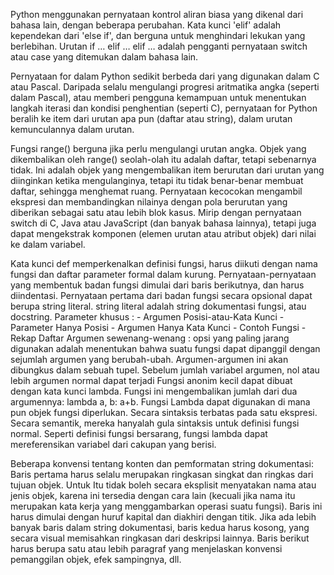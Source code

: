 Python menggunakan pernyataan kontrol aliran biasa yang dikenal dari bahasa lain, dengan beberapa perubahan.
Kata kunci 'elif' adalah kependekan dari 'else if', dan berguna untuk menghindari lekukan yang berlebihan. Urutan if … elif … elif … adalah pengganti pernyataan switch atau case yang ditemukan dalam bahasa lain.

Pernyataan for dalam Python sedikit berbeda dari yang digunakan dalam C atau Pascal. Daripada selalu mengulangi progresi aritmatika angka (seperti dalam Pascal), atau memberi pengguna kemampuan untuk menentukan langkah iterasi dan kondisi penghentian (seperti C), pernyataan for Python beralih ke item dari urutan apa pun (daftar atau string), dalam urutan kemunculannya dalam urutan.

Fungsi range() berguna jika perlu mengulangi urutan angka. Objek yang dikembalikan oleh range() seolah-olah itu adalah daftar, tetapi sebenarnya tidak. Ini adalah objek yang mengembalikan item berurutan dari urutan yang diinginkan ketika mengulanginya, tetapi itu tidak benar-benar membuat daftar, sehingga menghemat ruang.
Pernyataan kecocokan mengambil ekspresi dan membandingkan nilainya dengan pola berurutan yang diberikan sebagai satu atau lebih blok kasus. Mirip dengan pernyataan switch di C, Java atau JavaScript (dan banyak bahasa lainnya), tetapi juga dapat mengekstrak komponen (elemen urutan atau atribut objek) dari nilai ke dalam variabel.

Kata kunci def memperkenalkan definisi fungsi, harus diikuti dengan nama fungsi dan daftar parameter formal dalam kurung. Pernyataan-pernyataan yang membentuk badan fungsi dimulai dari baris berikutnya, dan harus diindentasi. Pernyataan pertama dari badan fungsi secara opsional dapat berupa string literal. string literal adalah string dokumentasi fungsi, atau docstring.
Parameter khusus : - Argumen Posisi-atau-Kata Kunci - Parameter Hanya Posisi - Argumen Hanya Kata Kunci - Contoh Fungsi - Rekap
Daftar Argumen sewenang-wenang : opsi yang paling jarang digunakan adalah menentukan bahwa suatu fungsi dapat dipanggil dengan sejumlah argumen yang berubah-ubah. Argumen-argumen ini akan dibungkus dalam sebuah tupel. Sebelum jumlah variabel argumen, nol atau lebih argumen normal dapat terjadi
Fungsi anonim kecil dapat dibuat dengan kata kunci lambda. Fungsi ini mengembalikan jumlah dari dua argumennya: lambda a, b: a+b. Fungsi Lambda dapat digunakan di mana pun objek fungsi diperlukan. Secara sintaksis terbatas pada satu ekspresi. Secara semantik, mereka hanyalah gula sintaksis untuk definisi fungsi normal. Seperti definisi fungsi bersarang, fungsi lambda dapat mereferensikan variabel dari cakupan yang berisi.

Beberapa konvensi tentang konten dan pemformatan string dokumentasi:
Baris pertama harus selalu merupakan ringkasan singkat dan ringkas dari tujuan objek. Untuk Itu tidak boleh secara eksplisit menyatakan nama atau jenis objek, karena ini tersedia dengan cara lain (kecuali jika nama itu merupakan kata kerja yang menggambarkan operasi suatu fungsi). Baris ini harus dimulai dengan huruf kapital dan diakhiri dengan titik.
Jika ada lebih banyak baris dalam string dokumentasi, baris kedua harus kosong, yang secara visual memisahkan ringkasan dari deskripsi lainnya. Baris berikut harus berupa satu atau lebih paragraf yang menjelaskan konvensi pemanggilan objek, efek sampingnya, dll.
